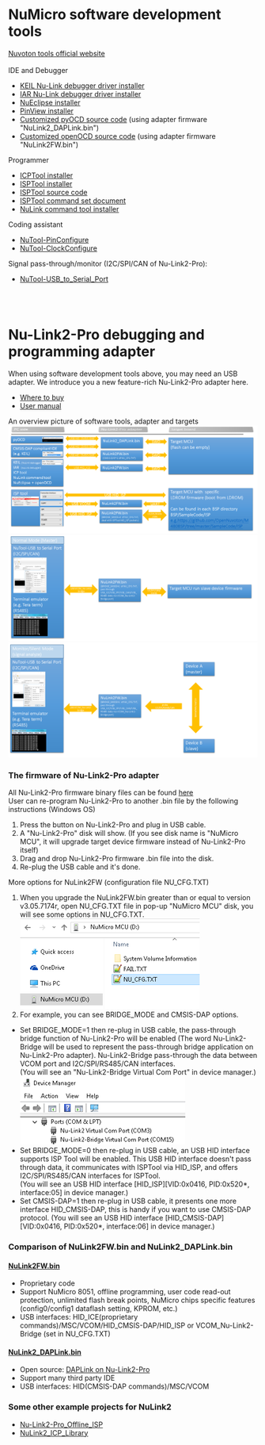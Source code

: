 # NuMicro software development tools  
[Nuvoton tools official website](https://www.nuvoton.com/tool-and-software/software-development-tool/driver/)  
<br>
IDE and Debugger
- [KEIL Nu-Link debugger driver installer](https://www.nuvoton.com/resource-download.jsp?tp_GUID=SW1120200221180521)
- [IAR Nu-Link debugger driver installer](https://www.nuvoton.com/resource-download.jsp?tp_GUID=SW1120200221180914)
- [NuEclipse installer](https://www.nuvoton.com/resource-download.jsp?tp_GUID=SW1120200401182901)
- [PinView installer](https://www.nuvoton.com/resource-download.jsp?tp_GUID=SW1320200221181935)  
- [Customized pyOCD source code](https://github.com/OpenNuvoton/pyOCD) (using adapter firmware "NuLink2_DAPLink.bin")
- [Customized openOCD source code](https://github.com/OpenNuvoton/OpenOCD-Nuvoton)  (using adapter firmware "NuLink2FW.bin")

Programmer  
- [ICPTool installer](https://www.nuvoton.com/resource-download.jsp?tp_GUID=SW1720200221181328)  
- [ISPTool installer](https://www.nuvoton.com/opencms/resource-download.jsp?tp_GUID=SW0320101221101703)  
- [ISPTool source code](https://github.com/OpenNuvoton/ISPTool)    
- [ISPTool command set document](./doc/NuMicro_ISP_Flow_And_Command_Set.pdf)    
- [NuLink command tool installer](https://www.nuvoton.com/resource-download.jsp?tp_GUID=SW1720200221181644)  

Coding assistant  
- [NuTool-PinConfigure](https://www.nuvoton.com/resource-download.jsp?tp_GUID=SW1320200319135912)
- [NuTool-ClockConfigure](https://www.nuvoton.com/resource-download.jsp?tp_GUID=SW1320200930114649)

Signal pass-through/monitor (I2C/SPI/CAN of Nu-Link2-Pro): 
- [NuTool-USB_to_Serial_Port](https://github.com/OpenNuvoton/NuTool-USB-to-Serial-Port) 

<br>
<br>

# Nu-Link2-Pro debugging and programming adapter
When using software development tools above, you may need an USB adapter. 
We introduce you a new feature-rich Nu-Link2-Pro adapter here.   
- [Where to buy](https://direct.nuvoton.com/tw/Nu-Link2-pro)   
- [User manual](https://www.nuvoton.com/resource-download.jsp?tp_GUID=UG1320200319174043)  

An overview picture of software tools, adapter and targets  
![](img/nulink2-1.PNG)
![](img/nulink2-2.PNG)
![](img/nulink2-3.PNG)

### The firmware of Nu-Link2-Pro adapter
All Nu-Link2-Pro firmware binary files can be found [here](./Latest_NuLink_Firmware)  
User can re-program Nu-Link2-Pro to another .bin file by the following instructions (Windows OS)  
1. Press the button on Nu-Link2-Pro and plug in USB cable.
2. A "Nu-Link2-Pro" disk will show.  (If you see disk name is "NuMicro MCU", it will upgrade target device firmware instead of Nu-Link2-Pro itself) 
3. Drag and drop Nu-Link2-Pro firmware .bin file into the disk.
4. Re-plug the USB cable and it's done.  

More options for NuLink2FW (configuration file NU_CFG.TXT)
1. When you upgrade the NuLink2FW.bin greater than or equal to version v3.05.7174r, open NU_CFG.TXT file in pop-up "NuMicro MCU" disk, you will see some options in NU_CFG.TXT.  
![](img/NUTXT.png)
2. For example, you can see BRIDGE_MODE and CMSIS-DAP options.
* Set BRIDGE_MODE=1 then re-plug in USB cable, the pass-through bridge function of Nu-Link2-Pro will be enabled (The word Nu-Link2-Bridge will be used to represent the pass-through bridge application on Nu-Link2-Pro adapter). Nu-Link2-Bridge pass-through the data between VCOM port and I2C/SPI/RS485/CAN interfaces.  
(You will see an "Nu-Link2-Bridge Virtual Com Port" in device manager.)  
![](img/device_manager.png)
* Set BRIDGE_MODE=0 then re-plug in USB cable, an USB HID interface supports ISP Tool will be enabled. This USB HID interface doesn't pass through data, it communicates with ISPTool via HID_ISP, and offers I2C/SPI/RS485/CAN interfaces for ISPTool.  
(You will see an USB HID interface [HID_ISP][VID:0x0416, PID:0x520*, interface:05] in device manager.)  
* Set CMSIS-DAP=1 then re-plug in USB cable, it presents one more interface HID_CMSIS-DAP, this is handy if you want to use CMSIS-DAP protocol.
(You will see an USB HID interface [HID_CMSIS-DAP][VID:0x0416, PID:0x520*, interface:06] in device manager.)

### Comparison of NuLink2FW.bin and NuLink2_DAPLink.bin  
#### [NuLink2FW.bin](./Latest_NuLink_Firmware)
- Proprietary code 
- Support NuMicro 8051, offline programming, user code read-out protection, unlimited flash break points, NuMicro chips specific features (config0/config1 dataflash setting, KPROM, etc.)
- USB interfaces: HID_ICE(proprietary commands)/MSC/VCOM/HID_CMSIS-DAP/HID_ISP or VCOM_Nu-Link2-Bridge (set in NU_CFG.TXT)

#### [NuLink2_DAPLink.bin](./Latest_NuLink_Firmware)
- Open source: [DAPLink on Nu-Link2-Pro](https://github.com/OpenNuvoton/DapLink)  
- Support many third party IDE
- USB interfaces: HID(CMSIS-DAP commands)/MSC/VCOM 

### Some other example projects for NuLink2  
- [Nu-Link2-Pro_Offline_ISP](https://github.com/OpenNuvoton/Nu-Link2-Pro_Offline_ISP)
- [NuLink2_ICP_Library](https://github.com/OpenNuvoton/NuLink2_ICP_Library)
            
<br>
<br>


